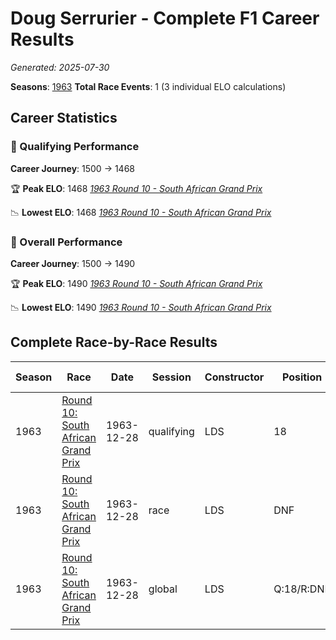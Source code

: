 # Doug Serrurier - Complete F1 Career Results

*Generated: 2025-07-30*

**Seasons**: [1963](../seasons/1963-season-report.md)
**Total Race Events**: 1 (3 individual ELO calculations)

## Career Statistics

### 🏁 Qualifying Performance
**Career Journey**: 1500 → 1468

🏆 **Peak ELO**: 1468
   *[1963 Round 10 - South African Grand Prix](../seasons/1963-season-report.md#round-10-south-african-grand-prix)*

📉 **Lowest ELO**: 1468
   *[1963 Round 10 - South African Grand Prix](../seasons/1963-season-report.md#round-10-south-african-grand-prix)*

### 🌟 Overall Performance
**Career Journey**: 1500 → 1490

🏆 **Peak ELO**: 1490
   *[1963 Round 10 - South African Grand Prix](../seasons/1963-season-report.md#round-10-south-african-grand-prix)*

📉 **Lowest ELO**: 1490
   *[1963 Round 10 - South African Grand Prix](../seasons/1963-season-report.md#round-10-south-african-grand-prix)*


## Complete Race-by-Race Results

| Season | Race | Date | Session | Constructor | Position | Starting ELO | ELO Change | Final ELO | Teammate |
|--------|------|------|---------|-------------|----------|--------------|------------|-----------|----------|
| 1963 | [Round 10: South African Grand Prix](../seasons/1963-season-report.md#round-10-south-african-grand-prix) | 1963-12-28 | qualifying | LDS | 18 | 1500 | -32 | 1468 | Sam Tingle |
| 1963 | [Round 10: South African Grand Prix](../seasons/1963-season-report.md#round-10-south-african-grand-prix) | 1963-12-28 | race | LDS | DNF | 1500 | N/A | 1500 | Sam Tingle |
| 1963 | [Round 10: South African Grand Prix](../seasons/1963-season-report.md#round-10-south-african-grand-prix) | 1963-12-28 | global | LDS | Q:18/R:DNF | 1500 | -10 | 1490 | Sam Tingle |
